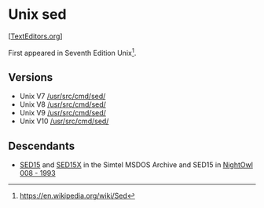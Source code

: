 # Unix sed

[[TextEditors.org](https://texteditors.org/cgi-bin/wiki.pl?Sed)]

First appeared in Seventh Edition Unix[^wikipedia].

## Versions

- Unix V7 [/usr/src/cmd/sed/](https://www.tuhs.org/cgi-bin/utree.pl?file=V7/usr/src/cmd/sed)
- Unix V8 [/usr/src/cmd/sed/](https://www.tuhs.org/cgi-bin/utree.pl?file=V8/usr/src/cmd/sed)
- Unix V9 [/usr/src/cmd/sed/](https://www.tuhs.org/cgi-bin/utree.pl?file=V9/cmd/sed)
- Unix V10 [/usr/src/cmd/sed/](https://www.tuhs.org/cgi-bin/utree.pl?file=V10/cmd/sed)

## Descendants

- [SED15](http://cd.textfiles.com/simtel/DISK1/DISC2/TEXTUTIL/SED15.ZIP) and
  [SED15X](http://cd.textfiles.com/simtel/DISK1/DISC2/TEXTUTIL/SED15X.ZIP)
  in the Simtel MSDOS Archive and SED15 in [NightOwl 008 - 1993](http://annex.retroarchive.org/cdrom/nightowl-008/)

[^wikipedia]: https://en.wikipedia.org/wiki/Sed

